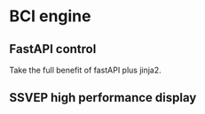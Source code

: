 # BCI engine

## FastAPI control

Take the full benefit of fastAPI plus jinja2.

## SSVEP high performance display
